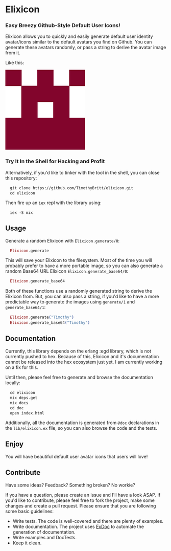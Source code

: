 # Elixicon
### Easy Breezy Github-Style Default User Icons!

Elixicon allows you to quickly and easily generate default user identity avatar/icons similar to the default avatars you find on Github. You can generate these avatars randomly, or pass a string to derive the avatar image from it.

Like this:

![Elixicon](https://raw.githubusercontent.com/TimothyBritt/elixicon/master/elixicons/Timothy.png)


### Try It In the Shell for Hacking and Profit

Alternatively, if you'd like to tinker with the tool in the shell, you can close this repository:

```shell
  git clone https://github.com/TimothyBritt/elixicon.git
  cd elixicon
```

Then fire up an `iex` repl with the library using:

```shell
  iex -S mix
```

## Usage

Generate a random Elixicon with `Elixicon.generate/0`:

```elixir
  Elixicon.generate
```

This will save your Elixicon to the filesystem. Most of the time you will probably prefer to have a more portable image, so you can also generate a random Base64 URL Elixicon `Elixicon.generate_base64/0`:

```elixir
  Elixicon.generate_base64
```

Both of these functions use a randomly generated string to derive the Elixicon from. But, you can also pass a string, if you'd like to have a more predictable way to generate the images using `generate/1` and `generate_base64/1`:

```elixir
  Elixicon.generate("Timothy")
  Elixicon.generate_base64("Timothy")
```

## Documentation

Currently, this library depends on the erlang :egd library, which is not currently pushed to hex. Because of this, Elixicon and it's documentation cannot be released into the hex ecosystem just yet. I am currently working on a fix for this.

Until then, please feel free to generate and browse the documentation locally:

```shell
  cd elixicon
  mix deps.get
  mix docs
  cd doc
  open index.html
```

Additionally, all the documentation is generated from `@doc` declarations in the `lib/elixicon.ex` file, so you can also browse the code and the tests.

## Enjoy

You will have beautiful default user avatar icons that users will love!

## Contribute

Have some ideas? Feedback? Something broken? No workie?

If you have a question, please create an issue and I'll have a look ASAP.
If you'd like to contribute, please feel free to fork the project, make some changes and create a pull request. Please ensure that you are following some basic guidelines:

* Write tests. The code is well-covered and there are plenty of examples.
* Write documentation. The project uses [ExDoc](https://github.com/elixir-lang/ex_doc) to automate the generation of documentation.
* Write examples and DocTests.
* Keep it clean.
